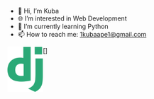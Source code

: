 - 👋 Hi, I’m Kuba
- 🌐 I’m interested in Web Development
- 🐍 I’m currently learning Python
- 📫 How to reach me: 1kubaape1@gmail.com

[<img align="left" alt="LinkedIn" width="80" src="https://raw.githubusercontent.com/KubaBee/KubaBee/365e87b7f5df7751b6dc33d8afa8ea23b71b5b32/django.svg" />]

